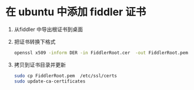 # 在 ubuntu 中添加 fiddler 证书

1. 从fiddler 中导出根证书到桌面
2. 把证书转换下格式
   
   ```bash
   openssl x509 -inform DER -in FiddlerRoot.cer  -out FiddlerRoot.pem
   ```

3. 拷贝到证书目录并更新
   ```bash
   sudo cp FiddlerRoot.pem  /etc/ssl/certs
   sudo update-ca-certificates
   ```